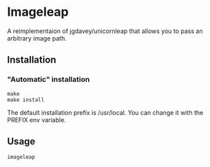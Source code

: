 Imageleap
===========

A reimplementaion of jgdavey/unicornleap that allows you to pass an arbitrary image path.

Installation
------------

### "Automatic" installation

    make
    make install

The default installation prefix is /usr/local. You can change it with
the PREFIX env variable.

Usage
-----

    imageleap
